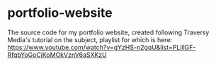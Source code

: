 # portfolio-website

The source code for my portfolio website, created following Traversy Media's tutorial on the subject, playlist for which is here:
https://www.youtube.com/watch?v=gYzHS-n2gqU&list=PLillGF-RfqbYoGoCjKoMOkVznV6aSXKzU
